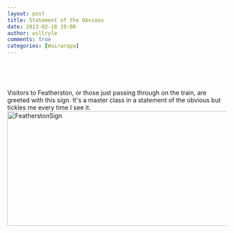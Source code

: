 ```yaml
---
layout: post
title: Statement of the Obvious
date: 2013-02-18 19:08
author: willryle
comments: true
categories: [Wairarapa]
---
```

&nbsp;

&nbsp;

Visitors to Featherston, or those just passing through on the train, are greeted with this sign. It's a master class in a statement of the obvious but tickles me every time I see it.<a href="http://willryle.files.wordpress.com/2012/04/featherstonsign.jpg"><img class="alignnone size-large wp-image-1496" alt="FeatherstonSign" src="http://willryle.files.wordpress.com/2012/04/featherstonsign.jpg?w=640" width="640" height="264" /></a>
